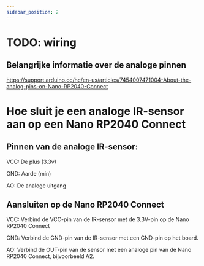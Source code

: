 ```yaml
---
sidebar_position: 2
---
```


# TODO: wiring


## Belangrijke informatie over de analoge pinnen

https://support.arduino.cc/hc/en-us/articles/7454007471004-About-the-analog-pins-on-Nano-RP2040-Connect


# Hoe sluit je een analoge IR-sensor aan op een Nano RP2040 Connect
## Pinnen van de analoge IR-sensor:
VCC: De plus (3.3v)

GND: Aarde (min)

AO: De analoge uitgang
## Aansluiten op de Nano RP2040 Connect
VCC: Verbind de VCC-pin van de IR-sensor met de 3.3V-pin op de Nano RP2040 Connect

GND: Verbind de GND-pin van de IR-sensor met een GND-pin op het board.

AO: Verbind de OUT-pin van de sensor met een analoge pin van de Nano RP2040 Connect, bijvoorbeeld A2.
